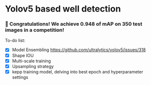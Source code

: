# Yolov5 based well detection
### 🧨 Congratulations! We achieve 0.948 of mAP on 350 test images in a competition!
 To-do list:
 - [x] Model Ensembling
 https://github.com/ultralytics/yolov5/issues/318
 - [x] Shape IOU
 - [x] Multi-scale training
 - [x] Upsampling strategy
 - [x] kepp training model, delving into best epoch and hyperparameter settings
